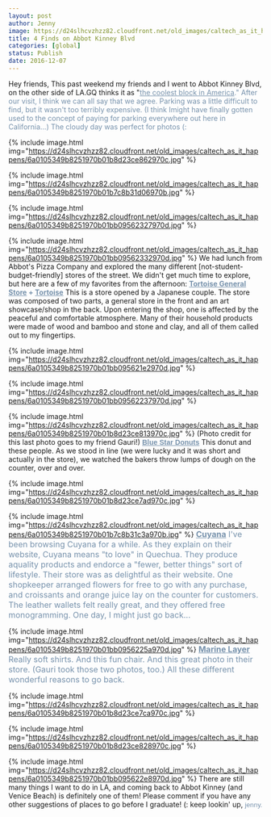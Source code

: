 ```yaml
---
layout: post
author: Jenny
image: https://d24slhcvzhzz82.cloudfront.net/old_images/caltech_as_it_happens/6a0105349b8251970b01b8d23ce851970c.jpg
title: 4 Finds on Abbot Kinney Blvd
categories: [global]
status: Publish
date: 2016-12-07
---
```


Hey friends,
This past weekend my friends and I went to Abbot Kinney Blvd, on the other side of LA.GQ thinks it as "<span style="color: #7792ac;"><a href="https://www.gq.com/gallery/abbot-kinney-boulevard-shopping-venice-california" rel="noopener noreferrer" style="color: #7792ac;" target="_blank">the coolest block in America</a>." After our visit, I think we can all say that we agree. Parking was a little difficult to find, but it wasn't too terribly expensive. (I think Imight have finally gotten used to the concept of paying for parking everywhere out here in California...)
The cloudy day was perfect for photos (:

{% include image.html img="https://d24slhcvzhzz82.cloudfront.net/old_images/caltech_as_it_happens/6a0105349b8251970b01b8d23ce862970c.jpg" %}

{% include image.html img="https://d24slhcvzhzz82.cloudfront.net/old_images/caltech_as_it_happens/6a0105349b8251970b01b7c8b31d06970b.jpg" %}

{% include image.html img="https://d24slhcvzhzz82.cloudfront.net/old_images/caltech_as_it_happens/6a0105349b8251970b01bb09562327970d.jpg" %}

{% include image.html img="https://d24slhcvzhzz82.cloudfront.net/old_images/caltech_as_it_happens/6a0105349b8251970b01bb09562332970d.jpg" %}
We had lunch from Abbot's Pizza Company and explored the many different [not-student-budget-friendly] stores of the street. We didn't get much time to explore, but here are a few of my favorites from the afternoon:
**<span style="color: #7792ac;"><a href="https://tortoisegeneralstore.com/" rel="noopener noreferrer" style="color: #7792ac;" target="_blank">Tortoise General Store</a> + <span style="color: #7792ac;"><a href="https://tortoiselife.com/tortoise/" rel="noopener noreferrer" style="color: #7792ac;" target="_blank">Tortoise</a>**
This is a store opened by a Japanese couple. The store was composed of two parts, a general store in the front and an art showcase/shop in the back. Upon entering the shop, one is affected by the peaceful and comfortable atmosphere. Many of their household products were made of wood and bamboo and stone and clay, and all of them called out to my fingertips.


{% include image.html img="https://d24slhcvzhzz82.cloudfront.net/old_images/caltech_as_it_happens/6a0105349b8251970b01bb095621e2970d.jpg" %}

{% include image.html img="https://d24slhcvzhzz82.cloudfront.net/old_images/caltech_as_it_happens/6a0105349b8251970b01bb09562237970d.jpg" %}

{% include image.html img="https://d24slhcvzhzz82.cloudfront.net/old_images/caltech_as_it_happens/6a0105349b8251970b01b8d23ce813970c.jpg" %}
(Photo credit for this last photo goes to my friend Gauri!)
**<span style="font-family: arial, helvetica, sans-serif; color: #7792ac;"><a href="https://www.bluestardonuts.com/" rel="noopener noreferrer" style="color: #7792ac;" target="_blank">Blue Star Donuts</a>**
This donut and these people. As we stood in line (we were lucky and it was short and actually in the store), we watched the bakers throw lumps of dough on the counter, over and over.


{% include image.html img="https://d24slhcvzhzz82.cloudfront.net/old_images/caltech_as_it_happens/6a0105349b8251970b01b8d23ce7ad970c.jpg" %}

{% include image.html img="https://d24slhcvzhzz82.cloudfront.net/old_images/caltech_as_it_happens/6a0105349b8251970b01b7c8b31c3a970b.jpg" %}
<span style="color: #7792ac; font-size: 12pt;">**<a href="https://www.cuyana.com/" rel="noopener noreferrer" style="color: #7792ac;" target="_blank">Cuyana</a>**
I've been browsing Cuyana for a while. As they explain on their website, Cuyana means "to love" in Quechua. They produce aquality products and endorce a "fewer, better things" sort of lifestyle. Their store was as delightful as their website. One shopkeeper arranged flowers for free to go with any purchase, and croissants and orange juice lay on the counter for customers. The leather wallets felt really great, and they offered free monogramming. One day, I might just go back...


{% include image.html img="https://d24slhcvzhzz82.cloudfront.net/old_images/caltech_as_it_happens/6a0105349b8251970b01bb0956225a970d.jpg" %}
<span style="color: #7792ac; font-size: 12pt;">**<a href="https://www.marinelayer.com/" rel="noopener noreferrer" style="color: #7792ac;" target="_blank">Marine Layer</a>**
Really soft shirts. And this fun chair. And this great photo in their store. (Gauri took those two photos, too.) All these different wonderful reasons to go back.


{% include image.html img="https://d24slhcvzhzz82.cloudfront.net/old_images/caltech_as_it_happens/6a0105349b8251970b01b8d23ce7ca970c.jpg" %}

{% include image.html img="https://d24slhcvzhzz82.cloudfront.net/old_images/caltech_as_it_happens/6a0105349b8251970b01b8d23ce828970c.jpg" %}

{% include image.html img="https://d24slhcvzhzz82.cloudfront.net/old_images/caltech_as_it_happens/6a0105349b8251970b01bb095622e8970d.jpg" %}
There are still many things I want to do in LA, and coming back to Abbot Kinney (and Venice Beach) is definitely one of them! Please comment if you have any other suggestions of places to go before I graduate! (:
keep lookin' up,
<span style="font-family: arial, helvetica, sans-serif; font-size: 10pt; color: #7792ac;">jenny.

